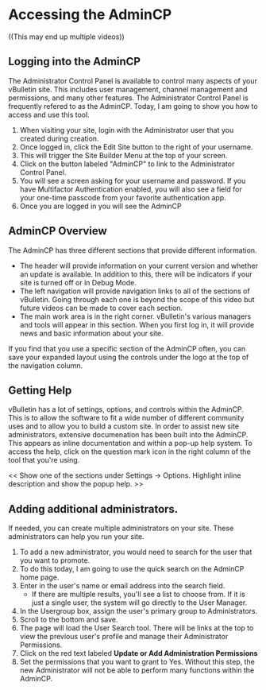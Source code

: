 # Accessing the AdminCP

((This may end up multiple videos))

## Logging into the AdminCP

The Administrator Control Panel is available to control many aspects of your vBulletin site. This includes user management, channel management and permissions, and many other features. The Administrator Control Panel is frequently refered to as the AdminCP. Today, I am going to show you how to access and use this tool.

1. When visiting your site, login with the Administrator user that you created during creation.
2. Once logged in, click the Edit Site button to the right of your username.
3. This will trigger the Site Builder Menu at the top of your screen.
4. Click on the button labeled "AdminCP" to link to the Administrator Control Panel.
5. You will see a screen asking for your username and password. If you have Multifactor Authentication enabled, you will also see a field for your one-time passcode from your favorite authentication app.
6. Once you are logged in you will see the AdminCP

## AdminCP Overview

The AdminCP has three different sections that provide different information.

- The header will provide information on your current version and whether an update is available. In addition to this, there will be indicators if your site is turned off or in Debug Mode.
- The left navigation will provide navigation links to all of the sections of vBulletin. Going through each one is beyond the scope of this video but future videos can be made to cover each section.
- The main work area is in the right corner. vBulletin's various managers and tools will appear in this section. When you first log in, it will provide news and basic information about your site.

If you find that you use a specific section of the AdminCP often, you can save your expanded layout using the controls under the logo at the top of the navigation column.

## Getting Help

vBulletin has a lot of settings, options, and controls within the AdminCP. This is to allow the software to fit a wide number of different community uses and to allow you to build a custom site. In order to assist new site administrators, extensive documenation has been built into the AdminCP. This appears as inline documentation and within a pop-up help system. To access the help, click on the question mark icon in the right column of the tool that you're using.

<< Show one of the sections under Settings -> Options. Highlight inline description and show the popup help. >>

## Adding additional administrators.

If needed, you can create multiple administrators on your site. These administrators can help you run your site. 

1. To add a new administrator, you would need to search for the user that you want to promote.
2. To do this today, I am going to use the quick search on the AdminCP home page.
3. Enter in the user's name or email address into the search field.
    - If there are multiple results, you'll see a list to choose from. If it is just a single user, the system will go directly to the User Manager.
4. In the Usergroup box, assign the user's primary group to Administrators.
5. Scroll to the bottom and save.
6. The page will load the User Search tool. There will be links at the top to view the previous user's profile and manage their Administrator Permissions.
7. Click on the red text labeled **Update or Add Administration Permissions**
8. Set the permissions that you want to grant to Yes. Without this step, the new Administrator will not be able to perform many functions within the AdminCP.